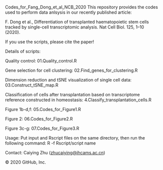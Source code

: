 Codes_for_Fang_Dong_et_al_NCB_2020
This repository provides the codes used to perform data anlsysis in our recently published article:

F. Dong et al., Differentiation of transplanted haematopoietic stem cells tracked by single-cell transcriptomic analysis. Nat Cell Biol. 125, 1–10 (2020).

If you use the scripts, please cite the paper!

Details of scripts:

Quality control: 01.Quality_control.R

Gene selection for cell clustering: 02.Find_genes_for_clustering.R

Dimension reduction and tSNE visualization of single cell data: 03.Construct_tSNE_map.R

Classification of cells after transplantation based on transcriptome reference constructed in homeostasis: 4.Classify_transplantation_cells.R

Figure 1b-d,f: 05.Codes_for_Figure1.R

Figure 2: 06.Codes_for_Figure2.R

Figure 3c-g: 07.Codes_for_Figure3.R


Usage: 
Put input and Rscript files on the same directory, then run the following command:
R -f Rscript/script name

Contact: Caiying Zhu (zhucaiying@ihcams.ac.cn)


© 2020 GitHub, Inc.
